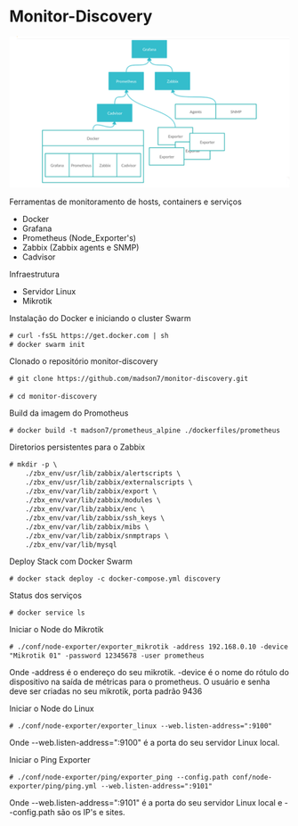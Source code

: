# Monitor-Discovery
 
![](img/schema.png)
 
Ferramentas de monitoramento de hosts, containers e serviços
 
- Docker
- Grafana
- Prometheus (Node_Exporter's)
- Zabbix (Zabbix agents e SNMP)
- Cadvisor
 
Infraestrutura

- Servidor Linux
- Mikrotik
 
Instalação do Docker e iniciando o cluster Swarm
```
# curl -fsSL https://get.docker.com | sh
# docker swarm init
```
 
Clonado o repositório monitor-discovery
```
# git clone https://github.com/madson7/monitor-discovery.git
 
# cd monitor-discovery
```
 
Build da imagem do Promotheus
```
# docker build -t madson7/prometheus_alpine ./dockerfiles/prometheus
```
Diretorios persistentes para o Zabbix
```
# mkdir -p \
    ./zbx_env/usr/lib/zabbix/alertscripts \
    ./zbx_env/usr/lib/zabbix/externalscripts \
    ./zbx_env/var/lib/zabbix/export \
    ./zbx_env/var/lib/zabbix/modules \
    ./zbx_env/var/lib/zabbix/enc \
    ./zbx_env/var/lib/zabbix/ssh_keys \
    ./zbx_env/var/lib/zabbix/mibs \
    ./zbx_env/var/lib/zabbix/snmptraps \
    ./zbx_env/var/lib/mysql
```
Deploy Stack com Docker Swarm
```
# docker stack deploy -c docker-compose.yml discovery
```
 
Status dos serviços
```
# docker service ls
```
 
Iniciar o Node do Mikrotik
```
# ./conf/node-exporter/exporter_mikrotik -address 192.168.0.10 -device "Mikrotik 01" -password 12345678 -user prometheus
```
Onde -address é o endereço do seu mikrotik. -device é o nome do rótulo do dispositivo na saída de métricas para o prometheus. O usuário e senha deve ser criadas no seu mikrotik, porta padrão 9436
 
Iniciar o Node do Linux
```
# ./conf/node-exporter/exporter_linux --web.listen-address=":9100"
```
Onde --web.listen-address=":9100" é a porta do seu servidor Linux local.
 
Iniciar o Ping Exporter
```
# ./conf/node-exporter/ping/exporter_ping --config.path conf/node-exporter/ping/ping.yml --web.listen-address=":9101"
```
Onde --web.listen-address=":9101" é a porta do seu servidor Linux local e --config.path são os IP's e sites.